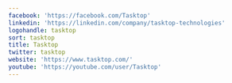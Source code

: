 ```yaml
---
facebook: 'https://facebook.com/Tasktop'
linkedin: 'https://linkedin.com/company/tasktop-technologies'
logohandle: tasktop
sort: tasktop
title: Tasktop
twitter: tasktop
website: 'https://www.tasktop.com/'
youtube: 'https://youtube.com/user/Tasktop'
---
```

